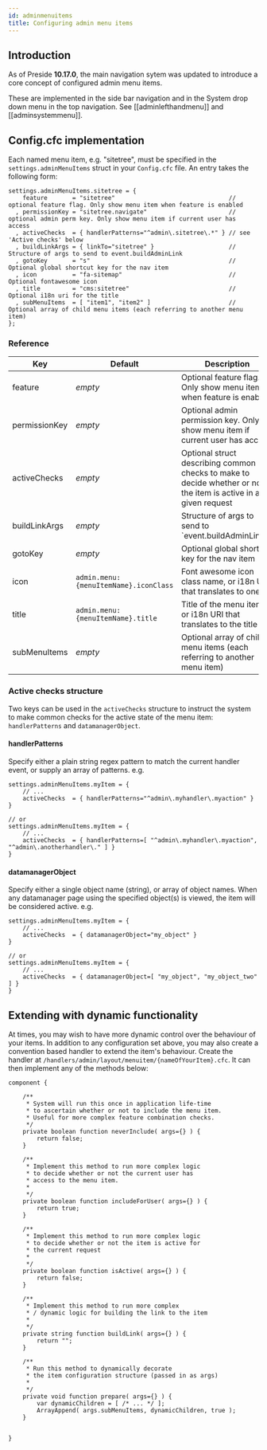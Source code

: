 ```yaml
---
id: adminmenuitems
title: Configuring admin menu items
---
```


## Introduction

As of Preside **10.17.0**, the main navigation sytem was updated to introduce a core concept of configured admin menu items.

These are implemented in the side bar navigation and in the System drop down menu in the top navigation. See [[adminlefthandmenu]] and [[adminsystemmenu]].

## Config.cfc implementation

Each named menu item, e.g. "sitetree", must be specified in the `settings.adminMenuItems` struct in your `Config.cfc` file. An entry takes the following form:

```luceescript
settings.adminMenuItems.sitetree = {
    feature       = "sitetree"                                // optional feature flag. Only show menu item when feature is enabled
  , permissionKey = "sitetree.navigate"                       // optional admin perm key. Only show menu item if current user has access
  , activeChecks  = { handlerPatterns="^admin\.sitetree\.*" } // see 'Active checks' below
  , buildLinkArgs = { linkTo="sitetree" }                     // Structure of args to send to event.buildAdminLink
  , gotoKey       = "s"                                       // Optional global shortcut key for the nav item
  , icon          = "fa-sitemap"                              // Optional fontawesome icon
  , title         = "cms:sitetree"                            // Optional i18n uri for the title
  , subMenuItems  = [ "item1", "item2" ]                      // Optional array of child menu items (each referring to another menu item)
};
```

### Reference

<div class="table-responsive">
    <table class="table table-condensed">
        <thead>
            <tr>
                <th>Key</th>
                <th>Default</th>
                <th>Description</th>
            </tr>
        </thead>
        <tbody>
            <tr>
                <td>feature</td>
                <td><em class="text-hint">empty</em></td>
                <td>Optional feature flag. Only show menu item when feature is enabled</td>
            </tr>
            <tr>
                <td>permissionKey</td>
                <td><em class="text-hint">empty</em></td>
                <td>Optional admin permission key. Only show menu item if current user has access</td>
            </tr>
            <tr>
                <td>activeChecks</td>
                <td><em class="text-hint">empty</em></td>
                <td>Optional struct describing common checks to make to decide whether or not the item is active in any given request</td>
            </tr>
            <tr>
                <td>buildLinkArgs</td>
                <td><em class="text-hint">empty</em></td>
                <td>Structure of args to send to `event.buildAdminLink()`</td>
            </tr>
            <tr>
                <td>gotoKey</td>
                <td><em class="text-hint">empty</em></td>
                <td>Optional global shortcut key for the nav item</td>
            </tr>
            <tr>
                <td>icon</td>
                <td><code>admin.menu:{menuItemName}.iconClass</code></td>
                <td>Font awesome icon class name, or i18n URI that translates to one</td>
            </tr>
            <tr>
                <td>title</td>
                <td><code>admin.menu:{menuItemName}.title</code></td>
                <td>Title of the menu item, or i18n URI that translates to the title</td>
            </tr>
            <tr>
                <td>subMenuItems</td>
                <td><em class="text-hint">empty</em></td>
                <td>Optional array of child menu items (each referring to another menu item)</td>
            </tr>
        </tbody>
    </table>
</div>

### Active checks structure

Two keys can be used in the `activeChecks` structure to instruct the system to make common checks for the active state of the menu item: `handlerPatterns` and `datamanagerObject`.

#### handlerPatterns

Specify either a plain string regex pattern to match the current handler event, or supply an array of patterns. e.g.

```luceescript
settings.adminMenuItems.myItem = {
    // ...
    activeChecks  = { handlerPatterns="^admin\.myhandler\.myaction" }
}

// or
settings.adminMenuItems.myItem = {
    // ...
    activeChecks  = { handlerPatterns=[ "^admin\.myhandler\.myaction", "^admin\.anotherhandler\." ] }
}
```

#### datamanagerObject

Specify either a single object name (string), or array of object names. When any datamanager page using the specified object(s) is viewed, the item will be considered active. e.g.

```luceescript
settings.adminMenuItems.myItem = {
    // ...
    activeChecks  = { datamanagerObject="my_object" }
}

// or
settings.adminMenuItems.myItem = {
    // ...
    activeChecks  = { datamanagerObject=[ "my_object", "my_object_two" ] }
}
```

## Extending with dynamic functionality

At times, you may wish to have more dynamic control over the behaviour of your items. In addition to any configuration set above, you may also create a convention based handler to extend the item's behaviour. Create the handler at `/handlers/admin/layout/menuitem/{nameOfYourItem}.cfc`. It can then implement any of the methods below:

```luceescript
component {

    /**
     * System will run this once in application life-time
     * to ascertain whether or not to include the menu item.
     * Useful for more complex feature combination checks.
     */
    private boolean function neverInclude( args={} ) {
        return false;
    }

    /**
     * Implement this method to run more complex logic
     * to decide whether or not the current user has
     * access to the menu item. 
     *
     */
    private boolean function includeForUser( args={} ) {
        return true;
    }

    /**
     * Implement this method to run more complex logic
     * to decide whether or not the item is active for
     * the current request
     *
     */
    private boolean function isActive( args={} ) {
        return false;
    }

    /**
     * Implement this method to run more complex
     * / dynamic logic for building the link to the item
     *
     */
    private string function buildLink( args={} ) {
        return "";
    }

    /**
     * Run this method to dynamically decorate
     * the item configuration structure (passed in as args)
     *
     */
    private void function prepare( args={} ) {
        var dynamicChildren = [ /* ... */ ];
        ArrayAppend( args.subMenuItems, dynamicChildren, true );
    }


}
```